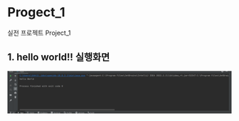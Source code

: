 # Progect_1
실전 프로젝트 Project_1

## 1. hello world!! 실행화면
<img src = "https://github.com/hankukinindaecodingmotha/Progect_1/blob/master/screenshot/%EC%BA%A1%EC%B2%98.PNG?raw=true">
<img src = "">
